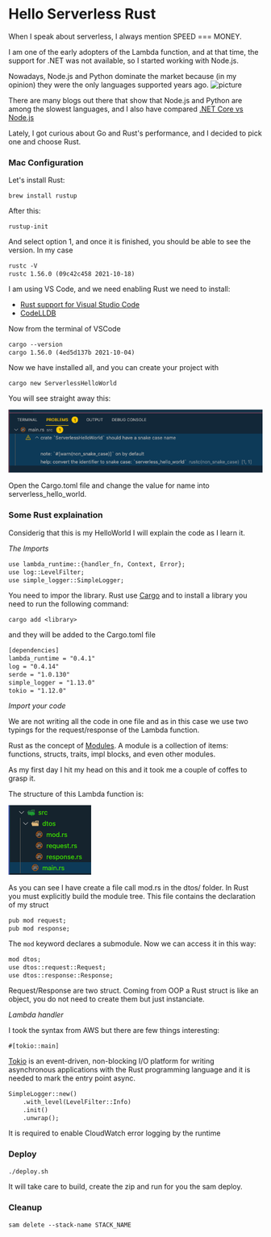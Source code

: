 # Hello Serverless Rust

When I speak about serverless, I always mention SPEED === MONEY.

I am one of the early adopters of the Lambda function, and at that time, the support for .NET was not available, so I started working with Node.js.

Nowadays, Node.js and Python dominate the market because (in my opinion) they were the only languages supported years ago.
![picture](https://github.com/ymwjbxxq/hello_serverless_rust/blob/main/images/1634456840046.gif)

There are many blogs out there that show that Node.js and Python are among the slowest languages, and I also have compared [.NET Core vs Node.js](https://github.com/ymwjbxxq?tab=repositories&q=dotnetcore3.1-vs-nodejs&type=&language=&sort=)

Lately, I got curious about Go and Rust's performance, and I decided to pick one and choose Rust.

### Mac Configuration ###

Let's install Rust:
```
brew install rustup
```
After this:
```
rustup-init
```
And select option 1, and once it is finished, you should be able to see the version. In my case
```
rustc -V
rustc 1.56.0 (09c42c458 2021-10-18)
```
I am using VS Code, and we need enabling Rust we need to install:
*  [Rust support for Visual Studio Code](https://marketplace.visualstudio.com/items?itemName=rust-lang.rust)
*  [CodeLLDB](https://marketplace.visualstudio.com/items?itemName=vadimcn.vscode-lldb)

Now from the terminal of VSCode
```
cargo --version
cargo 1.56.0 (4ed5d137b 2021-10-04)
```

Now we have installed all, and you can create your project with 
```
cargo new ServerlessHelloWorld
```
You will see straight away this:

![picture](https://github.com/ymwjbxxq/hello_serverless_rust/blob/main/images/warning_after_setup.png)

Open the Cargo.toml file and change the value for name into serverless_hello_world.

### Some Rust explaination ###

Considerig that this is my HelloWorld I will explain the code as I learn it.

*The Imports*
```
use lambda_runtime::{handler_fn, Context, Error};
use log::LevelFilter;
use simple_logger::SimpleLogger;
```
You need to impor the library. Rust use [Cargo](https://doc.rust-lang.org/cargo/) and to install a library  you need to run the following command:
```
cargo add <library> 
```
and they will be added to the Cargo.toml file
```
[dependencies]
lambda_runtime = "0.4.1"
log = "0.4.14"
serde = "1.0.130"
simple_logger = "1.13.0"
tokio = "1.12.0"
```

*Import your code*

We are not writing all the code in one file and as in this case we use two typings for the request/response of the Lambda function.

Rust as the concept of [Modules](https://doc.rust-lang.org/rust-by-example/mod.html). A module is a collection of items: functions, structs, traits, impl blocks, and even other modules.

As my first day I hit my head on this and it took me a couple of coffes to grasp it.

The structure of this Lambda function is:

![picture](https://github.com/ymwjbxxq/hello_serverless_rust/blob/main/images/lambda-structure.png)

As you can see I have create a file call mod.rs in the dtos/ folder. In Rust you must explicitly build the module tree. This file contains the declaration of my struct
```
pub mod request;
pub mod response;
```
The `mod` keyword declares a submodule. Now we can access it in this way:
```
mod dtos;
use dtos::request::Request;
use dtos::response::Response;
```
Request/Response are two struct. Coming from OOP a Rust struct is like an object, you do not need to create them but just instanciate.
 
*Lambda handler*

I took the syntax from AWS but there are few things interesting:
```
#[tokio::main]
```
[Tokio](https://docs.rs/tokio/1.12.0/tokio/) is an event-driven, non-blocking I/O platform for writing asynchronous applications with the Rust programming language and it is needed to mark the entry point async.
```
SimpleLogger::new()
    .with_level(LevelFilter::Info)
    .init()
    .unwrap();
```
It is required to enable CloudWatch error logging by the runtime 

### Deploy ###
```
./deploy.sh
```
It will take care to build, create the zip and run for you the sam deploy.

### Cleanup ###
```
sam delete --stack-name STACK_NAME
```
